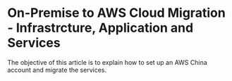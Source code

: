 # On-Premise to AWS Cloud Migration - Infrastrcture, Application and Services

The objective of this article is to explain how to set up an AWS China account and migrate the services.